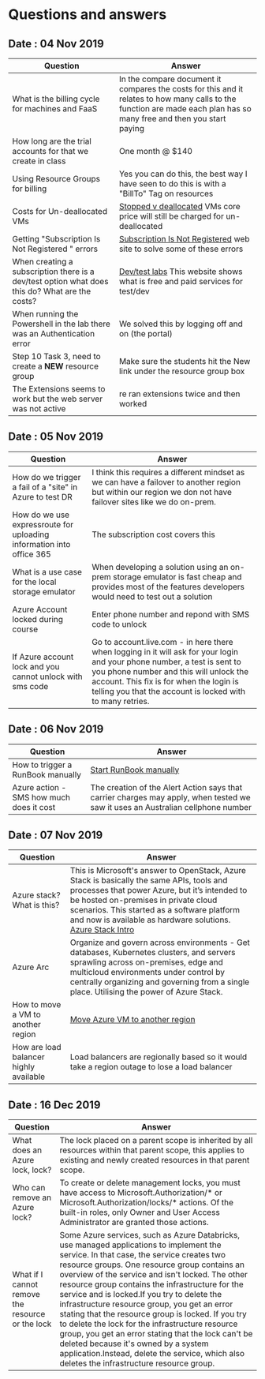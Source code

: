 # Questions and answers

## Date : 04 Nov 2019

Question  | Answer
---|---
What is the billing cycle for machines and FaaS  |   In the compare document it compares the costs for this and it relates to how many calls to the function are made each plan has so many free and then you start paying
How long are the trial accounts for that we create in class   |  One month @ $140
Using Resource Groups for billing  |  Yes you can do this, the best way I have seen to do this is with a "BillTo" Tag on resources
Costs for Un-deallocated VMs  | [Stopped v deallocated](https://blogs.technet.microsoft.com/uspartner_ts2team/2014/10/10/azure-virtual-machines-stopping-versus-stopping-deallocating/) VMs core price will still be charged for un-deallocated
Getting "Subscription Is Not Registered " errors    |  [Subscription Is Not Registered](https://aidanfinn.com/?p=21192) web site to solve some of these errors
When creating a subscription there is a dev/test option what does this do? What are the costs?  |  [Dev/test labs](https://azure.microsoft.com/en-au/pricing/details/devtest-lab/) This website shows what is free and paid services for test/dev
When running the Powershell in the lab there was an Authentication error    |  We solved this by logging off and on (the portal) 
Step 10 Task 3, need to create a **NEW** resource group  | Make sure the students hit the New link under the resource group box  
The Extensions seems to work but the web server was not active   | re ran extensions twice and then worked 

## Date : 05 Nov 2019

Question | Answer
---|---
How do we trigger a fail of a "site" in Azure to test DR    |  I think this requires a different mindset as we can have a failover to another region but within our region we don not have failover sites like we do on-prem.
How do we use expressroute for uploading information into office 365   |  The subscription cost covers this
What is a use case for the local storage emulator  |  When developing a solution using an on-prem storage emulator is fast cheap and provides most of the features developers would need to test out a solution
Azure Account locked during course | Enter phone number and repond with SMS code to unlock
If Azure account lock and you cannot unlock with sms code |  Go to account.live.com - in here there when logging in it will ask for your login and your phone number, a test is sent to you phone number and this will unlock the account. This fix is for when the login is telling you that the account is locked with to many retries.

## Date : 06 Nov 2019

Question  | Answer
---|---
 How to trigger a RunBook manually |   [Start RunBook manually](https://docs.microsoft.com/en-us/azure/automation/start-runbooks) 
 Azure action - SMS how much does it cost | The creation of the Alert Action says that carrier charges may apply, when tested we saw it uses an Australian cellphone number   

## Date : 07 Nov 2019

Question  | Answer
---|---
Azure stack? What is this? | This is Microsoft's answer to OpenStack,   Azure Stack is basically the same APIs, tools and processes that power Azure, but it’s intended to be hosted on-premises in private cloud scenarios. This started as a software platform and now is available as hardware solutions.<BR>[Azure Stack Intro](https://channel9.msdn.com/Blogs/azurestack/Introducing-Microsoft-Azure-Stack?term=azure%20stack&lang-en=true)
Azure Arc | Organize and govern across environments - Get databases, Kubernetes clusters, and servers sprawling across on-premises, edge and multicloud environments under control by centrally organizing and governing from a single place. Utilising the power of Azure Stack.
How to move a VM to another region | [Move Azure VM to another region](https://docs.microsoft.com/en-us/azure/site-recovery/azure-to-azure-tutorial-migrate)
How are load balancer highly available | Load balancers are regionally based so it would take a region outage to lose a load balancer

## Date : 16 Dec 2019

Question  | Answer
---|---
What does an Azure lock, lock?|The lock placed on a parent scope is inherited by all resources within that parent scope, this applies to existing and newly created resources in that parent scope.
Who can remove an Azure lock?|To create or delete management locks, you must have access to Microsoft.Authorization/* or Microsoft.Authorization/locks/* actions. Of the built-in roles, only Owner and User Access Administrator are granted those actions.
What if I cannot remove the resource or the lock | Some Azure services, such as Azure Databricks, use managed applications to implement the service. In that case, the service creates two resource groups. One resource group contains an overview of the service and isn't locked. The other resource group contains the infrastructure for the service and is locked.If you try to delete the infrastructure resource group, you get an error stating that the resource group is locked. If you try to delete the lock for the infrastructure resource group, you get an error stating that the lock can't be deleted because it's owned by a system application.Instead, delete the service, which also deletes the infrastructure resource group.
